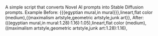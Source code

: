 A simple script that converts Novel AI prompts into Stable Diffusion prompts.
Example
Before: {{{egyptian mural,in mural}}},lineart,flat color (medium),{{maximalism artstyle,geometric artstyle,junk art}},
After: (((egyptian mural,in mural:1.28):1.16):1.05),lineart,flat color (medium),((maximalism artstyle,geometric artstyle,junk art:1.28):1.16),
